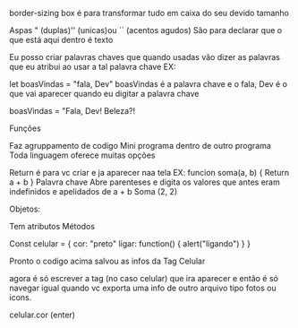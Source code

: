 border-sizing box é para transformar tudo em caixa do seu devido tamanho


Aspas " (duplas)'' (unicas)ou `` (acentos agudos) São para declarar que o que está aqui dentro é texto



Eu posso criar palavras chaves que quando usadas vão dizer as palavras que eu atribui ao usar a tal palavra chave EX:

let boasVindas = "fala, Dev"
boasVindas é a palavra chave e o fala, Dev é o que vai aparecer quando eu digitar a palavra chave

boasVindas = "Fala, Dev! Beleza?!


Funções


Faz agruppamento de codigo
Mini programa dentro de outro programa
Toda linguagem oferece muitas opções

Return é para vc criar e ja aparecer naa tela
EX: funcion soma(a, b) {
  Return a + b
}
 Palavra chave        Abre parenteses e digita os valores que antes eram indefinidos e apelidados de a + b
     Soma                      (2, 2)


Objetos:

Tem atributos
 Métodos

Const celular = {
  cor: "preto"
  ligar: function() {
    alert("ligando")
  } 
}

Pronto o codigo acima salvou as infos da Tag Celular


agora é só escrever a tag (no caso celular) que ira aparecer e então é só navegar igual quando vc exporta uma info de outro arquivo tipo fotos ou icons. 

celular.cor (enter)















